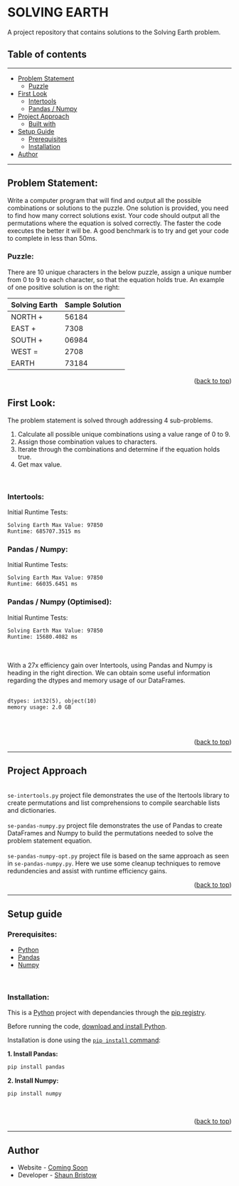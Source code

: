 <div id="top"></div>

# SOLVING EARTH

A project repository that contains solutions to the Solving Earth problem. 


## Table of contents

----

- [Problem Statement](#problem-statement)
  - [Puzzle](#puzzle)
- [First Look](#first-look)
  - [Intertools](#intertools)
  - [Pandas / Numpy](#pandas-numpy)
- [Project Approach](#project-approach)
  - [Built with](#built-with)
- [Setup Guide](#setup-guide)
  - [Prerequisites](#prerequisites)
  - [Installation](#installation)
- [Author](#author)

----


## Problem Statement:

Write a computer program that will find and output all the possible combinations or solutions to the puzzle. One solution is provided, you need to find how many correct solutions exist. Your code should output all the permutations where the equation is solved correctly. The faster the code executes the better it will be. A good benchmark is to try and get your code to complete in less than 50ms.
 

### Puzzle:

There are 10 unique characters in the below puzzle, assign a unique number from 0 to 9 to each character, so that the equation holds true. An example of one positive solution is on the right:


| Solving Earth | Sample Solution  | 
| ------------- | ---------------- |
| NORTH +       | 56184            |
| EAST  +       | 7308             |
| SOUTH +       | 06984            |
| WEST  =       | 2708             |
| EARTH         | 73184            |


<p align="right">(<a href="#top">back to top</a>)</p>



## First Look:
The problem statement is solved through addressing 4 sub-problems. 
1. Calculate all possible unique combinations using a value range of 0 to 9. 
2. Assign those combination values to characters. 
3. Iterate through the combinations and determine if the equation holds true. 
4. Get max value.

<br>

### Intertools:
Initial Runtime Tests:  
```
Solving Earth Max Value: 97850
Runtime: 685707.3515 ms
```

### Pandas / Numpy:
Initial Runtime Tests:
<br>
```
Solving Earth Max Value: 97850
Runtime: 66035.6451 ms
```

### Pandas / Numpy (Optimised):
Initial Runtime Tests:
<br>
```
Solving Earth Max Value: 97850
Runtime: 15680.4082 ms
```
<br><br>
With a 27x efficiency gain over Intertools, using Pandas and Numpy is heading in the right direction.
We can obtain some useful information regarding the dtypes and memory usage of our DataFrames.
<br><br>
```
dtypes: int32(5), object(10)
memory usage: 2.0 GB
```
<br><br>

<p align="right">(<a href="#top">back to top</a>)</p>



----


## Project Approach
<br><code>se-intertools.py</code> project file demonstrates the use of the Itertools library to create permutations and list comprehensions to compile searchable lists and dictionaries.<br>
<br><code>se-pandas-numpy.py</code> project file demonstrates the use of Pandas to create DataFrames and Numpy to build the permutations needed to solve the problem statement equation.<br>
<br><code>se-pandas-numpy-opt.py</code> project file is based on the same approach as seen in <code>se-pandas-numpy.py</code>. Here we use some cleanup techniques to remove redundencies and assist with runtime efficiency gains.<br>

<p align="right">(<a href="#top">back to top</a>)</p>



----


## Setup guide

### Prerequisites:

- [Python]()
- [Pandas]()
- [Numpy](https://numpy.org/)

<br>

### Installation:

This is a [Python]() project with dependancies through the
[pip registry]().

Before running the code, [download and install Python]().

Installation is done using the
[`pip install` command]():

**1. Install Pandas:**
  ```sh
  pip install pandas
  ```
**2. Install Numpy:**
  ```sh
  pip install numpy
  ```
<br>

<p align="right">(<a href="#top">back to top</a>)</p>



----


## Author

- Website - [Coming Soon]()
- Developer - [Shaun Bristow]()

